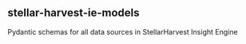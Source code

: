 ## stellar-harvest-ie-models

Pydantic schemas for all data sources in StellarHarvest Insight Engine